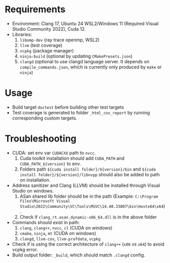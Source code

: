 # Requirements
- Environment: Clang 17, Ubuntu 24 WSL2/Windows 11 (Required Visual Studio Community 2022), Cuda 12.
- Libraries: 
    1. `libomp-dev` (ray trace openmp, WSL2) 
    1. `llvm` (test coverage)
    1. `vcpkg` (package manager)
    1. `ninja-build` (optional by updating `CMakePresets.json`)
    1. `clangd` (optional to use clangd language server. It depends on `compile_commands.json`, which is currently only produced by `make` or `ninja`)

# Usage
- Build target `doctest` before building other test targets
- Test coverage is generated to folder `_html_cov_report` by running corresponding custom targets.


# Troubleshooting
- CUDA: set env var `CUDACXX` path to `nvcc`. 
    1. Cuda toolkit installation should add `CUDA_PATH` and `CUDA_PATH_${version}` to env. 
    1. Folders path `${cuda install folder}/${version}/bin` and `${cuda install folder}/${version}/libnvpp` should also be added to path on installation.
- Address sanitizer and Clang (LLVM) should be installed through Visual Studio on windows. 
    1. ASan shared lib folder should be in the path (Example: `C:\Program Files\Microsoft Visual Studio\2022\Community\VC\Tools\MSVC\14.40.33807\bin\Hostx64\x64`).
    1. Check if `clang_rt.asan_dynamic-x86_64.dll` is in the above folder
- Commands should exist in path: 
    1. `clang`, `clang++`, `nvcc`, `cl` (CUDA on windows)
    1. `cmake`, `ninja`, `mt` (CUDA on windows)
    1. `clangd`, `llvm-cov`, `llvm-profdata`, `vcpkg`
- Check if is using the correct architecture of `clang++` (`x86` vs `x64`) to avoid vcpkg error. 
- Build output folder: `_build`, which should match `.clangd` config. 
